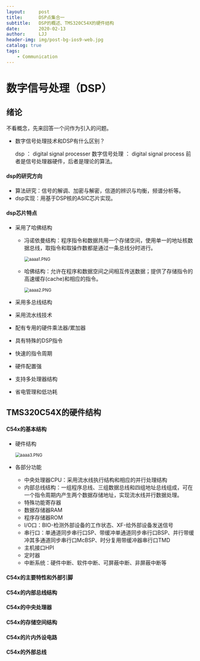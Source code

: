 ```yaml
---
layout:     post
title:      DSP点集合一
subtitle:   DSP的概述、TMS320C54X的硬件结构
date:       2020-02-13
author:     LJJ
header-img: img/post-bg-ios9-web.jpg
catalog: true
tags:
    - Communication
---
```










# 数字信号处理（DSP）

## 绪论

不看概念，先来回答一个问作为引入的问题。

- 数字信号处理技术和DSP有什么区别？

  dsp ： digital signal processer
  数字信号处理 ： digital signal process
  前者是信号处理器硬件，后者是理论的算法。

#### dsp的研究方向

- 算法研究：信号的解调、加密与解密，信道的辨识与均衡，频谱分析等。
- dsp实现：用基于DSP核的ASIC芯片实现。

#### dsp芯片特点

- 采用了哈佛结构
  - 冯诺依曼结构：程序指令和数据共用一个存储空间，使用单一的地址核数据总线，取指令和取操作数都是通过一条总线分时进行。

    <img src="https://i.loli.net/2020/02/13/HgJFebRI7YmKOBx.png" alt="aaaa1.PNG" style="zoom:80%;" />

  - 哈佛结构：允许在程序和数据空间之间相互传送数据；提供了存储指令的高速缓存(cache)和相应的指令。

    <img src="https://i.loli.net/2020/02/13/Y6kJaj7sTcuXANy.png" alt="aaaa2.PNG" style="zoom:80%;" />

- 采用多总线结构

- 采用流水线技术

- 配有专用的硬件乘法器/累加器

- 具有特殊的DSP指令

- 快速的指令周期

- 硬件配置强

- 支持多处理器结构

- 省电管理和低功耗



## TMS320C54X的硬件结构

#### C54x的基本结构

- 硬件结构

  <img src="https://i.loli.net/2020/02/13/6kICjO9cyaqhP45.png" alt="aaaa3.PNG" style="zoom:80%;" />

- 各部分功能

  - 中央处理器CPU：采用流水线执行结构和相应的并行处理结构
  - 内部总线结构：一组程序总线、三组数据总线和四组地址总线组成，可在一个指令周期内产生两个数据存储地址，实现流水线并行数据处理。
  - 特殊功能寄存器
  - 数据存储器RAM
  - 程序存储器ROM
  - I/O口：BIO-检测外部设备的工作状态、XF-给外部设备发送信号
  - 串行口：单通道同步串行口SP、带缓冲单通道同步串行口BSP、并行带缓冲其多通道同步串行口McBSP、时分复用带缓冲器串行口TMD
  - 主机接口HPI
  - 定时器
  - 中断系统：硬件中断、软件中断、可屏蔽中断、非屏蔽中断等

#### C54x的主要特性和外部引脚

#### C54x的内部总线结构

#### C54x的中央处理器

#### C54x的存储空间结构

#### C54x的片内外设电路

#### C54x的外部总线